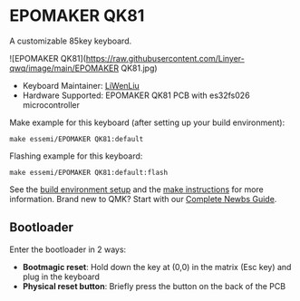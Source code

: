 # EPOMAKER QK81

A customizable 85key keyboard.

![EPOMAKER QK81](https://raw.githubusercontent.com/Linyer-qwq/image/main/EPOMAKER QK81.jpg)

* Keyboard Maintainer: [LiWenLiu](https://github.com/LiuLiuQMK)
* Hardware Supported: EPOMAKER QK81 PCB with es32fs026 microcontroller

Make example for this keyboard (after setting up your build environment):

    make essemi/EPOMAKER QK81:default

Flashing example for this keyboard:

    make essemi/EPOMAKER QK81:default:flash

See the [build environment setup](https://docs.qmk.fm/#/getting_started_build_tools) and the [make instructions](https://docs.qmk.fm/#/getting_started_make_guide) for more information. Brand new to QMK? Start with our [Complete Newbs Guide](https://docs.qmk.fm/#/newbs).

## Bootloader

Enter the bootloader in 2 ways:

* **Bootmagic reset**: Hold down the key at (0,0) in the matrix (Esc key) and plug in the keyboard
* **Physical reset button**: Briefly press the button on the back of the PCB
